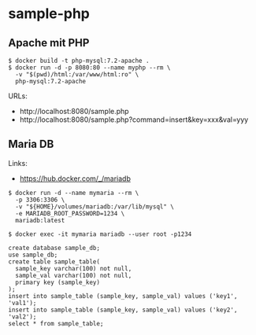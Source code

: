 
# sample-php

## Apache mit PHP

~~~
$ docker build -t php-mysql:7.2-apache .
$ docker run -d -p 8080:80 --name myphp --rm \
  -v "$(pwd)/html:/var/www/html:ro" \
  php-mysql:7.2-apache
~~~

URLs:

- http://localhost:8080/sample.php
- http://localhost:8080/sample.php?command=insert&key=xxx&val=yyy

## Maria DB

Links:

- https://hub.docker.com/_/mariadb

~~~
$ docker run -d --name mymaria --rm \
  -p 3306:3306 \
  -v "${HOME}/volumes/mariadb:/var/lib/mysql" \
  -e MARIADB_ROOT_PASSWORD=1234 \
  mariadb:latest

$ docker exec -it mymaria mariadb --user root -p1234
~~~

~~~
create database sample_db;
use sample_db;
create table sample_table(
  sample_key varchar(100) not null,
  sample_val varchar(100) not null,
  primary key (sample_key)
);
insert into sample_table (sample_key, sample_val) values ('key1', 'val1');
insert into sample_table (sample_key, sample_val) values ('key2', 'val2');
select * from sample_table;
~~~
